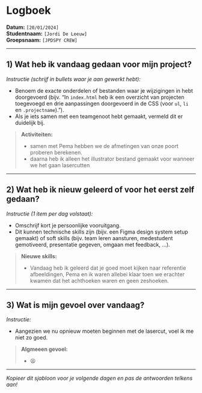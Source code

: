 # Logboek

**Datum:** `[20/01/2024]`  
**Studentnaam:** `[Jordi De Leeuw]`  
**Groepsnaam:** `[JPDSPY CREW]`

---

## 1) Wat heb ik vandaag gedaan voor mijn project?

_Instructie (schrijf in bullets waar je aan gewerkt hebt):_

- Benoem de exacte onderdelen of bestanden waar je wijzigingen in hebt doorgevoerd (bijv. “In `index.html` heb ik een overzicht van projecten toegevoegd en drie aanpassingen doorgevoerd in de CSS (voor `ul`, `li` en `.projectname`).”).
- Als je iets samen met een teamgenoot hebt gemaakt, vermeld dit er duidelijk bij.

> **Activiteiten:**
>
> - samen met Pema hebben we de afmetingen van onze poort proberen berekenen.
> - daarna heb ik alleen het illustrator bestand gemaakt voor wanneer we het gaan lasercutten

---

## 2) Wat heb ik nieuw geleerd of voor het eerst zelf gedaan?

_Instructie (1 item per dag volstaat):_

- Omschrijf kort je persoonlijke vooruitgang.
- Dit kunnen technische skills zijn (bijv. een Figma design system setup gemaakt) of soft skills (bijv. team leren aansturen, medestudent gemotiveerd, presentatie gegeven, omgaan met feedback, ...).

> **Nieuwe skills:**
>
> - Vandaag heb ik geleerd dat je goed moet kijken naar referentie afbeeldingen, Pema en ik waren allebei klaar toen we erachter kwamen dat het achthoeken waren en geen zeshoeken.

---

## 3) Wat is mijn gevoel over vandaag?

_Instructie:_

- Aangezien we nu opnieuw moeten beginnen met de lasercut, voel ik me niet zo goed.

> **Algmeeen gevoel:**
> - 😫

---

_Kopieer dit sjabloon voor je volgende dagen en pas de antwoorden telkens aan!_
